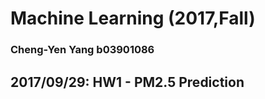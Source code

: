 # Machine Learning (2017,Fall)
### Cheng-Yen Yang b03901086 

## 2017/09/29: HW1 - PM2.5 Prediction


